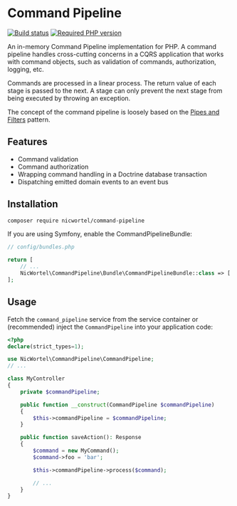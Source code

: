 # Command Pipeline

[![Build status](https://img.shields.io/travis/com/nicwortel/command-pipeline)](https://travis-ci.com/nicwortel/command-pipeline)
[![Required PHP version](https://img.shields.io/packagist/php-v/nicwortel/command-pipeline)](https://github.com/nicwortel/command-pipeline/blob/master/composer.json)

An in-memory Command Pipeline implementation for PHP. A command pipeline handles
cross-cutting concerns in a CQRS application that works with command objects,
such as validation of commands, authorization, logging, etc.

Commands are processed in a linear process. The return value of each stage is
passed to the next. A stage can only prevent the next stage from being executed
by throwing an exception.

The concept of the command pipeline is loosely based on the
[Pipes and Filters](https://www.enterpriseintegrationpatterns.com/patterns/messaging/PipesAndFilters.html)
pattern.

## Features

- Command validation
- Command authorization
- Wrapping command handling in a Doctrine database transaction
- Dispatching emitted domain events to an event bus

## Installation

```bash
composer require nicwortel/command-pipeline
```

If you are using Symfony, enable the CommandPipelineBundle:

```php
// config/bundles.php

return [
    // ...
    NicWortel\CommandPipeline\Bundle\CommandPipelineBundle::class => ['all' => true],
];
```

## Usage

Fetch the `command_pipeline` service from the service container or (recommended) inject the `CommandPipeline` into your
application code:

```php
<?php
declare(strict_types=1);

use NicWortel\CommandPipeline\CommandPipeline;
// ...

class MyController
{
    private $commandPipeline;

    public function __construct(CommandPipeline $commandPipeline)
    {
        $this->commandPipeline = $commandPipeline;
    }

    public function saveAction(): Response
    {
        $command = new MyCommand();
        $command->foo = 'bar';

        $this->commandPipeline->process($command);

        // ...
    }
}
```
